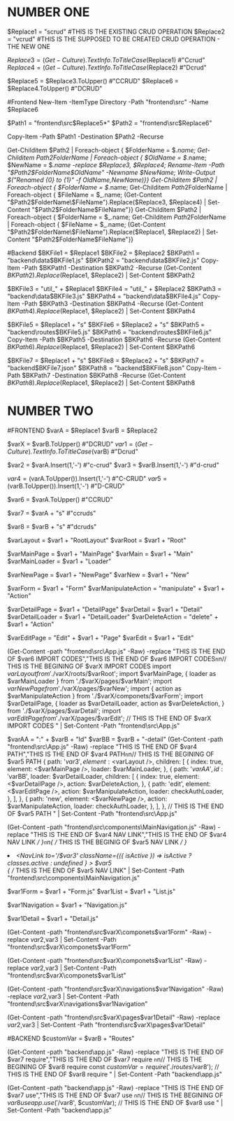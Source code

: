 # NUMBER ONE
$Replace1 = "scrud" #THIS IS THE EXISTING CRUD OPERATION
$Replace2 = "vcrud" #THIS IS THE SUPPOSED TO BE CREATED CRUD OPERATION - THE NEW ONE

$Replace3 = (Get-Culture).TextInfo.ToTitleCase($Replace1) #"Ccrud"
$Replace4 = (Get-Culture).TextInfo.ToTitleCase($Replace2) #"Dcrud"

$Replace5 = $Replace3.ToUpper() #"CCRUD"
$Replace6 = $Replace4.ToUpper() #"DCRUD"

#Frontend
New-Item -ItemType Directory -Path "frontend\src\" -Name $Replace6

$Path1 = "frontend\src\$Replace5\*"
$Path2 = "frontend\src\$Replace6\"

Copy-Item -Path $Path1 -Destination $Path2 -Recurse

Get-Childitem $Path2 | Foreach-object { $FolderName = $_.name; Get-Childitem $Path2$FolderName | Foreach-object { $OldName = $_.name; $NewName = $_.name -replace $Replace3, $Replace4; Rename-Item -Path "$Path2$FolderName\$OldName" -Newname $NewName; Write-Output $("Renamed {0} to {1}" -f $OldName,$NewName)}}
Get-Childitem $Path2 | Foreach-object { $FolderName = $_.name; Get-Childitem $Path2$FolderName | Foreach-object { $FileName = $_.name; (Get-Content "$Path2$FolderName\$FileName").Replace($Replace3, $Replace4) | Set-Content "$Path2$FolderName\$FileName"}}
Get-Childitem $Path2 | Foreach-object { $FolderName = $_.name; Get-Childitem $Path2$FolderName | Foreach-object { $FileName = $_.name; (Get-Content "$Path2$FolderName\$FileName").Replace($Replace1, $Replace2) | Set-Content "$Path2$FolderName\$FileName"}}



#Backend
$BKFile1 = $Replace1
$BKFile2 = $Replace2
$BKPath1 = "backend\data\$BKFile1.js"
$BKPath2 = "backend\data\$BKFile2.js"
Copy-Item -Path $BKPath1 -Destination $BKPath2 -Recurse
(Get-Content $BKPath2).Replace($Replace1, $Replace2) | Set-Content $BKPath2


$BKFile3 = "util_" + $Replace1
$BKFile4 = "util_" + $Replace2
$BKPath3 = "backend\data\$BKFile3.js"
$BKPath4 = "backend\data\$BKFile4.js"
Copy-Item -Path $BKPath3 -Destination $BKPath4 -Recurse
(Get-Content $BKPath4).Replace($Replace1, $Replace2) | Set-Content $BKPath4


$BKFile5 = $Replace1 + "s"
$BKFile6 = $Replace2 + "s"
$BKPath5 = "backend\routes\$BKFile5.js"
$BKPath6 = "backend\routes\$BKFile6.js"
Copy-Item -Path $BKPath5 -Destination $BKPath6 -Recurse
(Get-Content $BKPath6).Replace($Replace1, $Replace2) | Set-Content $BKPath6


$BKFile7 = $Replace1 + "s"
$BKFile8 = $Replace2 + "s"
$BKPath7 = "backend\$BKFile7.json"
$BKPath8 = "backend\$BKFile8.json"
Copy-Item -Path $BKPath7 -Destination $BKPath8 -Recurse
(Get-Content $BKPath8).Replace($Replace1, $Replace2) | Set-Content $BKPath8




# NUMBER TWO

#FRONTEND
$varA = $Replace1
$varB = $Replace2

$varX = $varB.ToUpper() #"DCRUD"
$var1 = (Get-Culture).TextInfo.ToTitleCase($varB) #"Dcrud"

$var2 = $varA.Insert(1,'-') #"c-crud"
$var3 = $varB.Insert(1,'-') #"d-crud"

$var4 = ($varA.ToUpper()).Insert(1,'-') #"C-CRUD"
$var5 = ($varB.ToUpper()).Insert(1,'-') #"D-CRUD"

$var6 = $varA.ToUpper() #"CCRUD"

$var7 = $varA + "s" #"ccruds"

$var8 = $varB + "s" #"dcruds"


$varLayout = $var1 + "RootLayout"
$varRoot = $var1 + "Root"

$varMainPage = $var1 + "MainPage"
$varMain = $var1 + "Main"
$varMainLoader = $var1 + "Loader"

$varNewPage = $var1 + "NewPage"
$varNew = $var1 + "New"

$varForm = $var1 + "Form"
$varManipulateAction = "manipulate" + $var1 + "Action"

$varDetailPage = $var1 + "DetailPage"
$varDetail = $var1 + "Detail"
$varDetailLoader = $var1 + "DetailLoader"
$varDeleteAction = "delete" + $var1 + "Action"

$varEditPage = "Edit" + $var1 + "Page"
$varEdit = $var1 + "Edit"


(Get-Content -path "frontend\src\App.js" -Raw) -replace "THIS IS THE END OF $var6 IMPORT CODES","THIS IS THE END OF $var6 IMPORT CODES`n`n// THIS IS THE BEGINING OF $varX IMPORT CODES
import $varLayout from './$varX/roots/$varRoot';
import $varMainPage, { loader as $varMainLoader } from './$varX/pages/$varMain';
import $varNewPage from './$varX/pages/$varNew';
import { action as $varManipulateAction } from './$varX/componets/$varForm';
import $varDetailPage, {
  loader as $varDetailLoader,
  action as $varDeleteAction,
} from './$varX/pages/$varDetail';
import $varEditPage from './$varX/pages/$varEdit';
// THIS IS THE END OF $varX IMPORT CODES
" | Set-Content -Path "frontend\src\App.js"



$varAA = ":" + $varB + "Id"
$varBB = $varB + "-detail"
(Get-Content -path "frontend\src\App.js" -Raw) -replace "THIS IS THE END OF $var4 PATH","THIS IS THE END OF $var4 PATH`n`n// THIS IS THE BEGINING OF $var5 PATH
      {
        path: '$var3',
        element: <$varLayout />,
        children: [
          {
            index: true,
            element: <$varMainPage />,
            loader: $varMainLoader,
          },
          {
            path: '$varAA',
            id: '$varBB',
            loader: $varDetailLoader,
            children: [
              {
                index: true,
                element: <$varDetailPage />,
                action: $varDeleteAction,
              },
              {
                path: 'edit',
                element: <$varEditPage />,
                action: $varManipulateAction,
                loader: checkAuthLoader,
              },
            ],
          },
          {
            path: 'new',
            element: <$varNewPage />,
            action: $varManipulateAction,
            loader: checkAuthLoader,
          },
        ],
      },
// THIS IS THE END OF $var5 PATH
" | Set-Content -Path "frontend\src\App.js"





(Get-Content -path "frontend\src\components\MainNavigation.js" -Raw) -replace "THIS IS THE END OF $var4 NAV LINK","THIS IS THE END OF $var4 NAV LINK */ }`n`n{ /* THIS IS THE BEGINIG OF $var5 NAV LINK */ }
          <li>
            <NavLink
              to='/$var3'
              className={({ isActive }) =>
                isActive ? classes.active : undefined
              }
            >
              $var5
            </NavLink>
          </li>
{ /* THIS IS THE END OF $var5 NAV LINK" | Set-Content -Path "frontend\src\components\MainNavigation.js"



$var1Form = $var1 + "Form.js"
$var1List = $var1 + "List.js"

$var1Navigation = $var1 + "Navigation.js"

$var1Detail = $var1 + "Detail.js"


(Get-Content -path "frontend\src\$varX\componets\$var1Form" -Raw) -replace $var2,$var3 | Set-Content -Path "frontend\src\$varX\componets\$var1Form"

(Get-Content -path "frontend\src\$varX\componets\$var1List" -Raw) -replace $var2,$var3 | Set-Content -Path "frontend\src\$varX\componets\$var1List"

(Get-Content -path "frontend\src\$varX\navigations\$var1Navigation" -Raw) -replace $var2,$var3 | Set-Content -Path "frontend\src\$varX\navigations\$var1Navigation"

(Get-Content -path "frontend\src\$varX\pages\$var1Detail" -Raw) -replace $var2,$var3 | Set-Content -Path "frontend\src\$varX\pages\$var1Detail"




#BACKEND
$customVar = $varB + "Routes"

(Get-Content -path "backend\app.js" -Raw) -replace "THIS IS THE END OF $var7 require","THIS IS THE END OF $var7 require `n`n// THIS IS THE BEGINING OF $var8 require
const $customVar = require('./routes/$var8');
// THIS IS THE END OF $var8 require
" | Set-Content -Path "backend\app.js"



(Get-Content -path "backend\app.js" -Raw) -replace "THIS IS THE END OF $var7 use","THIS IS THE END OF $var7 use `n`n// THIS IS THE BEGINING OF $var8 use
app.use('/$var8', $customVar);
// THIS IS THE END OF $var8 use
" | Set-Content -Path "backend\app.js"


